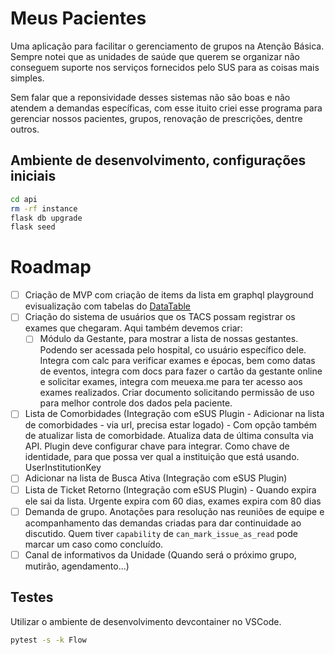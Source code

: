 # Meus Pacientes

Uma aplicação para facilitar o gerenciamento de grupos na Atenção Básica. Sempre notei que as unidades de saúde que querem se organizar não conseguem suporte nos serviços fornecidos pelo SUS para as coisas mais simples.

Sem falar que a reponsividade desses sistemas não são boas e não atendem a demandas específicas, com esse ituito criei esse programa para gerenciar nossos pacientes, grupos, renovação de prescrições, dentre outros.

## Ambiente de desenvolvimento, configurações iniciais

```sh
cd api
rm -rf instance
flask db upgrade
flask seed
```

# Roadmap

- [ ] Criação de MVP com criação de items da lista em graphql playground evisualização com tabelas do [DataTable](https://primereact.org/datatable/)
- [ ] Criação do sistema de usuários que os TACS possam registrar os exames que chegaram. Aqui também devemos criar:
    - [ ] Módulo da Gestante, para mostrar a lista de nossas gestantes. Podendo ser acessada pelo hospital, co usuário específico dele. Integra com calc para verificar exames e épocas, bem como datas de eventos, integra com docs para fazer o cartão da gestante online e solicitar exames, integra com meuexa.me para ter acesso aos exames realizados. Criar documento solicitando permissão de uso para melhor controle dos dados pela paciente.
- [ ] Lista de Comorbidades (Integração com eSUS Plugin - Adicionar na lista de comorbidades - via url, precisa estar logado) - Com opção também de atualizar lista de comorbidade. Atualiza data de última consulta via API. Plugin deve configurar chave para integrar. Como chave de identidade, para que possa ver qual a instituição que está usando. UserInstitutionKey
- [ ] Adicionar na lista de Busca Ativa (Integração com eSUS Plugin)
- [ ] Lista de Ticket Retorno (Integração com eSUS Plugin) - Quando expira ele sai da lista. Urgente expira com 60 dias, exames expira com 80 dias
- [ ] Demanda de grupo. Anotações para resolução nas reuniões de equipe e acompanhamento das demandas criadas para dar continuidade ao discutido. Quem tiver `capability` de `can_mark_issue_as_read` pode marcar um caso como concluído.
- [ ] Canal de informativos da Unidade (Quando será o próximo grupo, mutirão, agendamento...)

## Testes

Utilizar o ambiente de desenvolvimento devcontainer no VSCode.

```sh
pytest -s -k Flow
```